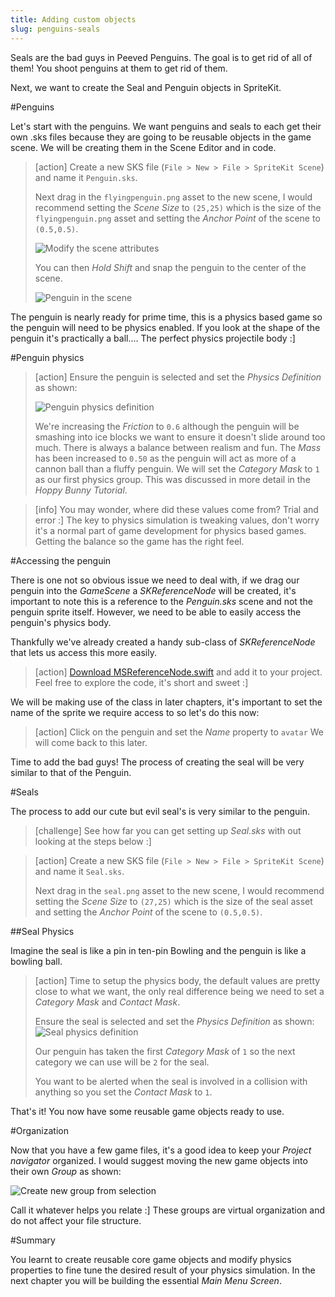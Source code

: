 ```yaml
---
title: Adding custom objects
slug: penguins-seals
---
```


Seals are the bad guys in Peeved Penguins. The goal is to get rid of all of them! You shoot penguins at them to get rid of them.

Next, we want to create the Seal and Penguin objects in SpriteKit.

#Penguins

Let's start with the penguins. We want penguins and seals to each get their own .sks files because they are going to be reusable objects in the game scene.  We will be creating them in the Scene Editor and in code.

> [action]
> Create a new SKS file (`File > New > File > SpriteKit Scene`) and name it `Penguin.sks`.
>
> Next drag in the `flyingpenguin.png` asset to the new scene, I would recommend setting the *Scene Size* to `(25,25)` which is the size of the `flyingpenguin.png` asset and setting the *Anchor Point* of the scene to `(0.5,0.5)`.  
>
> ![Modify the scene attributes](../Tutorial-Images/xcode_spritekit_modify_penguin_scene.png)
>
> You can then *Hold Shift* and snap the penguin to the center of the scene.
>
> ![Penguin in the scene](../Tutorial-Images/xcode_spritekit_penguin_selfie.png)

The penguin is nearly ready for prime time, this is a physics based game so the penguin will need to be physics enabled.  If you look at the shape of the penguin it's practically a ball.... The perfect physics projectile body :]

#Penguin physics

> [action]
> Ensure the penguin is selected and set the *Physics Definition* as shown:
>
> ![Penguin physics definition](../Tutorial-Images/xcode_spritekit_penguin_physics_definition.png)
>
> We're increasing the *Friction* to `0.6` although the penguin will be smashing into ice blocks we want to ensure it doesn't slide around too much.  There is always a balance between realism and fun.
> The *Mass* has been increased to `0.50` as the penguin will act as more of a cannon ball than a fluffy penguin.
> We will set the *Category Mask* to `1` as our first physics group. This was discussed in more detail in the *Hoppy Bunny Tutorial*.
>

<!-- -->

> [info]
> You may wonder, where did these values come from?
> Trial and error :] The key to physics simulation is tweaking values, don't worry it's a normal part of game development for physics based games. Getting the balance so the game has the right feel.

#Accessing the penguin

There is one not so obvious issue we need to deal with, if we drag our penguin into the *GameScene* a *SKReferenceNode* will be created, it's important to note this is a reference to the *Penguin.sks* scene and not the penguin sprite itself.  However, we need to be able to easily access the penguin's physics body.

Thankfully we've already created a handy sub-class of *SKReferenceNode* that lets us access this more easily.

> [action]
> [Download MSReferenceNode.swift](https://raw.githubusercontent.com/MakeSchool-Tutorials/Peeved-Penguins-SpriteKit-Swift-Solution/master/PeevedPenguin/MSReferenceNode.swift) and add it to your project.  Feel free to explore the code, it's short and sweet :]

We will be making use of the class in later chapters, it's important to set the name of the sprite we require access to so let's do
this now:

> [action]
> Click on the penguin and set the *Name* property to `avatar`
> We will come back to this later.

Time to add the bad guys! The process of creating the seal will be very similar to that of the Penguin.

#Seals

The process to add our cute but evil seal's is very similar to the penguin.

> [challenge]
> See how far you can get setting up *Seal.sks* with out looking at the steps below :]
>

<!-- -->

> [action]
> Create a new SKS file (`File > New > File > SpriteKit Scene`) and name it `Seal.sks`.
>
> Next drag in the `seal.png` asset to the new scene, I would recommend setting the *Scene Size* to `(27,25)` which is the size of the seal asset and setting the *Anchor Point* of the scene to `(0.5,0.5)`.  
>

##Seal Physics

Imagine the seal is like a pin in ten-pin Bowling and the penguin is like a bowling ball.

> [action]
> Time to setup the physics body, the default values are pretty close to what we want, the only real difference being we
> need to set a *Category Mask* and *Contact Mask*.
>
> Ensure the seal is selected and set the *Physics Definition* as shown:
> ![Seal physics definition](../Tutorial-Images/xcode_spritekit_seal_physics_definition.png)
>
> Our penguin has taken the first *Category Mask* of `1` so the next category we can use will be `2` for the seal.
>
> You want to be alerted when the seal is involved in a collision with anything so you set the *Contact Mask* to `1`.
>

That's it! You now have some reusable game objects ready to use.

#Organization

Now that you have a few game files, it's a good idea to keep your *Project navigator* organized.
I would suggest moving the new game objects into their own *Group* as shown:

![Create new group from selection](../Tutorial-Images/xcode_new_group_from_selection.png)

Call it whatever helps you relate :] These groups are virtual organization and do not affect your file structure.

#Summary

You learnt to create reusable core game objects and modify physics properties to fine tune the desired result of your physics simulation.
In the next chapter you will be building the essential *Main Menu Screen*.
